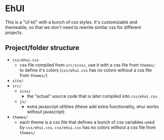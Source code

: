 # EhUI

This is a "UI kit" with a bunch of css styles. It's customizable and themeable, so that we don't need to rewrite similar css for different projects.

## Project/folder structure

- `css/ehui.css`
    - css file compiled from `src/scss/`, use it with a css file from `themes/` to define it's colors (`css/ehui.css` has no colors without a css file from `themes/`)
- `site/`
- `src/`
    - `scss/`
        - the "actual" source code that is later compiled into `css/ehui.css`
    - `js/`
        - extra javascript utilities (these add extra functionality, ehui works without javascript)
- `themes/`
    - each theme is a css file that defines a bunch of css variables used by `css/ehui.css`, `css/ehui.css` has no colors without a css file from `themes/`
